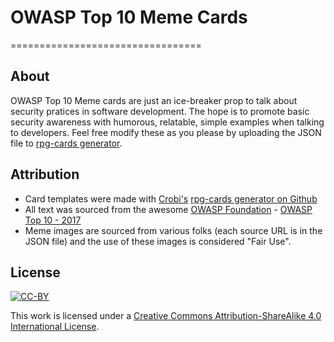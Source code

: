 # OWASP Top 10 Meme Cards
=================================

## About
OWASP Top 10 Meme cards are just an ice-breaker prop to talk about security pratices in software development.
The hope is to promote basic security awareness with humorous, relatable, simple examples when talking to developers.
Feel free modify these as you please by uploading the JSON file to [rpg-cards generator](https://github.com/crobi/rpg-cards).

## Attribution
- Card templates were made with [Crobi's](https://github.com/crobi) [rpg-cards generator on Github](https://github.com/crobi/rpg-cards)
- All text was sourced from the awesome [OWASP Foundation](https://www.owasp.org/index.php/About_The_Open_Web_Application_Security_Project) - [OWASP Top 10 - 2017](https://www.owasp.org/images/7/72/OWASP_Top_10-2017_%28en%29.pdf.pdf)
- Meme images are sourced from various folks (each source URL is in the JSON file) and the use of these images is considered "Fair Use". 

## License

[![CC-BY](https://i.creativecommons.org/l/by-sa/4.0/88x31.png)](http://creativecommons.org/licenses/by-sa/4.0/)

This work is licensed under a [Creative Commons Attribution-ShareAlike 4.0 International License](https://creativecommons.org/licenses/by-sa/4.0/).
